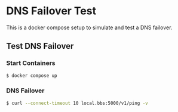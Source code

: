 # DNS Failover Test

This is a docker compose setup to simulate and test a DNS failover.


## Test DNS Failover
### Start Containers
``` bash
$ docker compose up
```

### DNS Failover
```bash
$ curl --connect-timeout 10 local.bbs:5000/v1/ping -v
```
